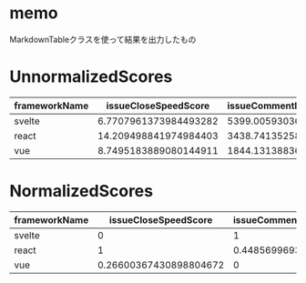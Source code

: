 # memo
MarkdownTableクラスを使って結果を出力したもの

# UnnormalizedScores

frameworkName|issueCloseSpeedScore|issueCommentByCollaboratorScore|abandonedScore|maintenanceScore
---|---|---|---|---
svelte|6.7707961373984493282|5399.0059303690517999|4734.190352005065526|-
react|14.209498841974984403|3438.7413525818868683|5505.421889081049773|-
vue|8.7495183889080144911|1844.1313883667138787|932.63762165717914332|-
# NormalizedScores

frameworkName|issueCloseSpeedScore|issueCommentByCollaboratorScore|abandonedScore|maintenanceScore
---|---|---|---|---
svelte|0|1|0.83134311789642632879|0.16865688210357367121
react|1|0.44856996931233031074|1|0.4485699693123303107
vue|0.26600367430898804672|0|0|0.26600367430898804672